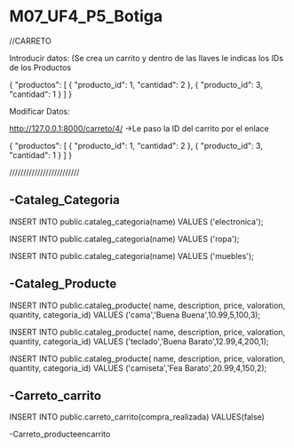 # M07_UF4_P5_Botiga

//CARRETO

Introducir datos:	(Se crea un carrito y dentro de las llaves le indicas los IDs de los Productos 


{
    "productos": [
        {
            "producto_id": 1,
            "cantidad": 2
        },
        {
            "producto_id": 3,
            "cantidad": 1
        }
    ]
}



Modificar Datos:

http://127.0.0.1:8000/carreto/4/	->Le paso la ID del carrito por el enlace

{
    "productos": [
        {
            "producto_id": 1,
            "cantidad": 2
        },
        {
            "producto_id": 3,
            "cantidad": 1
        }
    ]
}



/////////////////////////

-Cataleg_Categoria
-----------------------

INSERT INTO public.cataleg_categoria(name)
VALUES ('electronica');

INSERT INTO public.cataleg_categoria(name)
VALUES ('ropa');


INSERT INTO public.cataleg_categoria(name)
VALUES ('muebles');


-Cataleg_Producte
-----------------------

INSERT INTO  public.cataleg_producte( name, description, price, valoration, quantity, categoria_id)
VALUES ('cama','Buena Buena',10.99,5,100,3);


INSERT INTO  public.cataleg_producte( name, description, price, valoration, quantity, categoria_id)
VALUES ('teclado','Buena Barato',12.99,4,200,1);


INSERT INTO  public.cataleg_producte( name, description, price, valoration, quantity, categoria_id)
VALUES ('camiseta','Fea Barato',20.99,4,150,2);



-Carreto_carrito
--------------------
INSERT INTO public.carreto_carrito(compra_realizada)
VALUES(false)


-Carreto_producteencarrito
